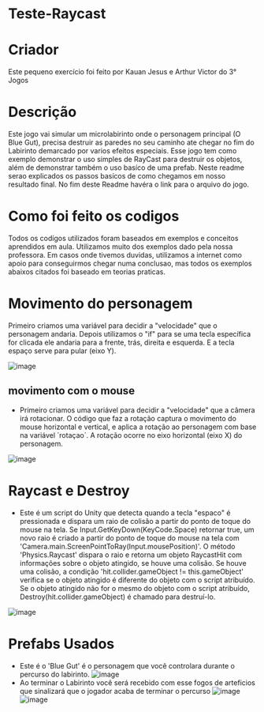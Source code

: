 # Teste-Raycast
# Criador
  Este pequeno exercício foi feito por Kauan Jesus e Arthur Victor do 3° Jogos
# Descrição
Este jogo vai simular um microlabirinto onde o personagem principal (O Blue Gut), precisa destruir as paredes no seu caminho ate chegar no fim do Labirinto demarcado por varios efeitos especiais. Esse jogo tem como exemplo demonstrar o uso simples de RayCast para destruir os objetos, além de demonstrar também o uso basíco de uma prefab. Neste readme serao explicados os passos basícos de como chegamos em nosso resultado final. No fim deste Readme havéra o link para o arquivo do jogo.
# Como foi feito os codigos
Todos os codígos utilizados foram baseados em exemplos e conceitos aprendidos em aula. Utilizamos muito dos exemplos dado pela nossa professora. Em casos onde tivemos duvidas, utilizamos a internet como apoio para conseguirmos chegar numa conclusao, mas todos os exemplos abaixos citados foi baseado em teorias praticas.
#  Movimento do personagem
Primeiro criamos uma variável para decidir a "velocidade" que o personagem andaria. Depois utilizamos o "if" para se uma tecla específica for clicada ele andaria para a frente, trás, direita e esquerda. E a tecla espaço serve para pular (eixo Y).

![image](https://github.com/lucasnoelgb/promanopicas/assets/129121307/f68bc192-2700-48ce-b5d8-7da4e685c576)

## movimento com o mouse
- Primeiro criamos uma variável para decidir a "velocidade" que a câmera irá rotacionar. O código que faz a rotação captura o movimento do mouse horizontal e vertical, e aplica a rotação ao personagem com base na variável ´rotaçao´. A rotação ocorre no eixo horizontal (eixo X) do personagem.

![image](https://github.com/lucasnoelgb/promanopicas/assets/129121307/24959082-dacd-4f76-8b54-0395fa0af8c0)

# Raycast e Destroy 
- Este é um script do Unity que detecta quando a tecla "espaco" é pressionada e dispara um raio de colisão a partir do ponto de toque do mouse na tela.
Se Input.GetKeyDown(KeyCode.Space) retornar true, um novo raio é criado a partir do ponto de toque do mouse na tela com 'Camera.main.ScreenPointToRay(Input.mousePosition)'.
O método 'Physics.Raycast' dispara o raio e retorna um objeto RaycastHit com informações sobre o objeto atingido, se houve uma colisão.
Se houve uma colisão, a condição 'hit.collider.gameObject != this.gameObject' verifica se o objeto atingido é diferente do objeto com o script atribuído.
Se o objeto atingido não for o mesmo do objeto com o script atribuído, Destroy(hit.collider.gameObject) é chamado para destruí-lo.<br>

![image](https://github.com/lucasnoelgb/promanopicas/assets/129121307/fc11fddd-e0a3-42bb-be93-1cbc8bf41035)

# Prefabs Usados
- Este é o 'Blue Gut' é o personagem que você controlara durante o percurso do labirinto. 
![image](https://github.com/lucasnoelgb/promanopicas/assets/129121307/d1ccfdd6-a071-43d5-8802-3e1f1b808e73)
- Ao terminar o Labirinto você será recebido com esse fogos de arteficios que sinalizará que o jogador acaba de terminar o percurso
![image](https://github.com/lucasnoelgb/promanopicas/assets/129121307/c6469211-447d-4aa9-a858-bbad4a942a29)
![image](https://github.com/lucasnoelgb/promanopicas/assets/129121307/f3dad9bc-fbcc-4bf1-9473-a827c1709a11)


